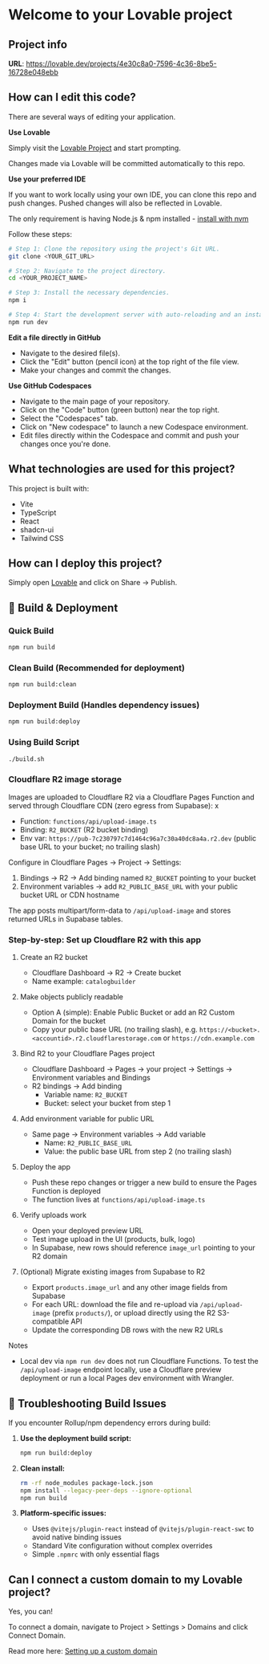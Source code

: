 # Welcome to your Lovable project

## Project info

**URL**: https://lovable.dev/projects/4e30c8a0-7596-4c36-8be5-16728e048ebb

## How can I edit this code?

There are several ways of editing your application.

**Use Lovable**

Simply visit the [Lovable Project](https://lovable.dev/projects/4e30c8a0-7596-4c36-8be5-16728e048ebb) and start prompting.

Changes made via Lovable will be committed automatically to this repo.

**Use your preferred IDE**

If you want to work locally using your own IDE, you can clone this repo and push changes. Pushed changes will also be reflected in Lovable.

The only requirement is having Node.js & npm installed - [install with nvm](https://github.com/nvm-sh/nvm#installing-and-updating)

Follow these steps:

```sh
# Step 1: Clone the repository using the project's Git URL.
git clone <YOUR_GIT_URL>

# Step 2: Navigate to the project directory.
cd <YOUR_PROJECT_NAME>

# Step 3: Install the necessary dependencies.
npm i

# Step 4: Start the development server with auto-reloading and an instant preview.
npm run dev
```

**Edit a file directly in GitHub**

- Navigate to the desired file(s).
- Click the "Edit" button (pencil icon) at the top right of the file view.
- Make your changes and commit the changes.

**Use GitHub Codespaces**

- Navigate to the main page of your repository.
- Click on the "Code" button (green button) near the top right.
- Select the "Codespaces" tab.
- Click on "New codespace" to launch a new Codespace environment.
- Edit files directly within the Codespace and commit and push your changes once you're done.

## What technologies are used for this project?

This project is built with:

- Vite
- TypeScript
- React
- shadcn-ui
- Tailwind CSS

## How can I deploy this project?

Simply open [Lovable](https://lovable.dev/projects/4e30c8a0-7596-4c36-8be5-16728e048ebb) and click on Share -> Publish.

## 🚀 Build & Deployment

### Quick Build
```bash
npm run build
```

### Clean Build (Recommended for deployment)
```bash
npm run build:clean
```

### Deployment Build (Handles dependency issues)
```bash
npm run build:deploy
```

### Using Build Script
```bash
./build.sh
```

### Cloudflare R2 image storage

Images are uploaded to Cloudflare R2 via a Cloudflare Pages Function and served through Cloudflare CDN (zero egress from Supabase):
x
- Function: `functions/api/upload-image.ts`
- Binding: `R2_BUCKET` (R2 bucket binding)
- Env var: `https://pub-7c230797c7d1464c96a7c30a40dc8a4a.r2.dev` (public base URL to your bucket; no trailing slash)

Configure in Cloudflare Pages → Project → Settings:
1. Bindings → R2 → Add binding named `R2_BUCKET` pointing to your bucket
2. Environment variables → add `R2_PUBLIC_BASE_URL` with your public bucket URL or CDN hostname

The app posts multipart/form-data to `/api/upload-image` and stores returned URLs in Supabase tables.

### Step-by-step: Set up Cloudflare R2 with this app

1) Create an R2 bucket
   - Cloudflare Dashboard → R2 → Create bucket
   - Name example: `catalogbuilder`

2) Make objects publicly readable
   - Option A (simple): Enable Public Bucket or add an R2 Custom Domain for the bucket
   - Copy your public base URL (no trailing slash), e.g. `https://<bucket>.<accountid>.r2.cloudflarestorage.com` or `https://cdn.example.com`

3) Bind R2 to your Cloudflare Pages project
   - Cloudflare Dashboard → Pages → your project → Settings → Environment variables and Bindings
   - R2 bindings → Add binding
     - Variable name: `R2_BUCKET`
     - Bucket: select your bucket from step 1

4) Add environment variable for public URL
   - Same page → Environment variables → Add variable
     - Name: `R2_PUBLIC_BASE_URL`
     - Value: the public base URL from step 2 (no trailing slash)

5) Deploy the app
   - Push these repo changes or trigger a new build to ensure the Pages Function is deployed
   - The function lives at `functions/api/upload-image.ts`

6) Verify uploads work
   - Open your deployed preview URL
   - Test image upload in the UI (products, bulk, logo)
   - In Supabase, new rows should reference `image_url` pointing to your R2 domain

7) (Optional) Migrate existing images from Supabase to R2
   - Export `products.image_url` and any other image fields from Supabase
   - For each URL: download the file and re-upload via `/api/upload-image` (prefix `products/`), or upload directly using the R2 S3-compatible API
   - Update the corresponding DB rows with the new R2 URLs

Notes
- Local dev via `npm run dev` does not run Cloudflare Functions. To test the `/api/upload-image` endpoint locally, use a Cloudflare preview deployment or run a local Pages dev environment with Wrangler.

## 🔧 Troubleshooting Build Issues

If you encounter Rollup/npm dependency errors during build:

1. **Use the deployment build script:**
   ```bash
   npm run build:deploy
   ```

2. **Clean install:**
   ```bash
   rm -rf node_modules package-lock.json
   npm install --legacy-peer-deps --ignore-optional
   npm run build
   ```

3. **Platform-specific issues:**
   - Uses `@vitejs/plugin-react` instead of `@vitejs/plugin-react-swc` to avoid native binding issues
   - Standard Vite configuration without complex overrides
   - Simple `.npmrc` with only essential flags

## Can I connect a custom domain to my Lovable project?

Yes, you can!

To connect a domain, navigate to Project > Settings > Domains and click Connect Domain.

Read more here: [Setting up a custom domain](https://docs.lovable.dev/tips-tricks/custom-domain#step-by-step-guide)
